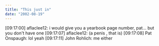 ```yaml
---
title: "This just in"
date: "2002-08-19"
---
```


\[09:17:00\] aflaclee12: i would give you a yearbook page number, pat... but you don't have one \[09:17:07\] aflaclee12: (a penis , that is) \[09:17:08\] Pat Onspaugh: lol yeah \[09:17:11\] John Rohlich: me either
